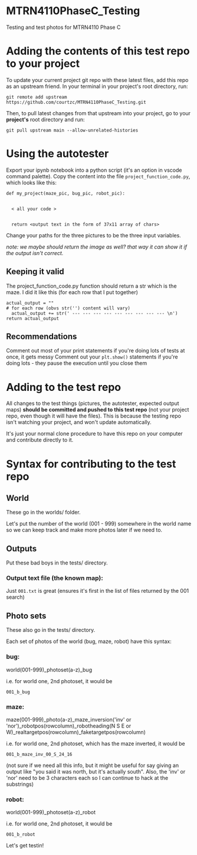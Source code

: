 # MTRN4110PhaseC_Testing
Testing and test photos for MTRN4110 Phase C


# Adding the contents of this test repo to your project

To update your current project git repo with these latest files, add this repo as an upstream friend. In your terminal in your project's root directory, run:

`git remote add upstream https://github.com/courtzc/MTRN4110PhaseC_Testing.git`

Then, to pull latest changes from that upstream into your project, go to your **project's** root directory and run:

`git pull upstream main --allow-unrelated-histories`


# Using the autotester

Export your ipynb notebook into a python script (it's an option in vscode command palette). Copy the content into the file `project_function_code.py`, which looks like this:


```
def my_project(maze_pic, bug_pic, robot_pic):


  < all your code >
  
  
  return <output text in the form of 37x11 array of chars>
```

Change your paths for the three pictures to be the three input variables.

*note: we maybe should return the image as well? that way it can show it if the output isn't correct.*

## Keeping it valid
The project_function_code.py function should return a str which is the maze. I did it like this (for each row that I put together)

```
actual_output = ""
# for each row (obvs str('') content will vary)
  actual_output += str(' --- --- --- --- --- --- --- --- --- \n')
return actual_output
```

## Recommendations
Comment out most of your print statements if you're doing lots of tests at once, it gets messy
Comment out your `plt.show()` statements if you're doing lots - they pause the execution until you close them

# Adding to the test repo

All changes to the test things (pictures, the autotester, expected output maps) **should be committed and pushed to this test repo** (not your project repo, even though it will have the files). This is because the testing repo isn't watching your project, and won't update automatically.

It's just your normal clone procedure to have this repo on your computer and contribute directly to it.

# Syntax for contributing to the test repo

## World
These go in the worlds/ folder.

Let's put the number of the world (001 - 999) somewhere in the world name so we can keep track and make more photos later if we need to. 


## Outputs

Put these bad boys in the tests/ directory.

### Output text file (the known map):

Just `001.txt` is great (ensures it's first in the list of files returned by the 001 search)

## Photo sets

These also go in the tests/ directory.

Each set of photos of the world (bug, maze, robot) have this syntax:

### bug:
world(001-999)_photoset(a-z)_bug

i.e. for world one, 2nd photoset, it would be

`001_b_bug`

### maze:
maze(001-999)_photo(a-z)_maze_inversion('inv' or 'nor')_robotpos(rowcolumn)_robotheading(N S E or W)_realtargetpos(rowcolumn)_faketargetpos(rowcolumn)

i.e. for world one, 2nd photoset, which has the maze inverted, it would be

`001_b_maze_inv_00_S_24_16`

(not sure if we need all this info, but it might be useful for say giving an output like "you said it was north, but it's actually south". Also, the 'inv' or 'nor' need to be 3 characters each so I can continue to hack at the substrings)

### robot:
world(001-999)_photoset(a-z)_robot

i.e. for world one, 2nd photoset, it would be

`001_b_robot`


Let's get testin!
